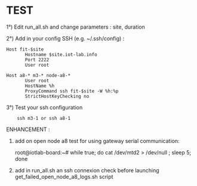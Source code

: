 TEST 
====

1°) Edit run_all.sh and change parameters : site, duration

2°) Add in your config SSH (e.g. ~/.ssh/config) :

	Host fit-$site 
    	   Hostname $site.iot-lab.info
    	   Port 2222
    	   User root

	Host a8-* m3-* node-a8-*
    	   User root
    	   HostName %h
    	   ProxyCommand ssh fit-$site -W %h:%p
    	   StrictHostKeyChecking no

3°) Test your ssh configuration

        ssh m3-1 or ssh a8-1

ENHANCEMENT :

1) add on open node a8 test for using gateway serial communication:

    root@iotlab-board:~# while true; do cat /dev/mtd2 > /dev/null ; sleep 5; done

2) add in run_all.sh an ssh connexion check before launching get_failed_open_node_a8_logs.sh script

